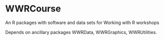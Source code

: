 # WWRCourse

An R packages with software and data sets for Working with R workshops

Depends on ancillary packages WWRData, WWRGraphics, WWRUtilities.
